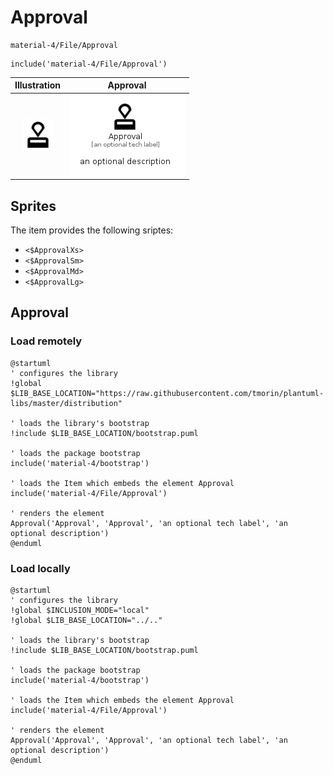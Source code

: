 # Approval


```text
material-4/File/Approval
```

```text
include('material-4/File/Approval')
```



| Illustration | Approval |
| :---: | :---: |
| ![illustration for Illustration](../../material-4/File/Approval.png) | ![illustration for Approval](../../material-4/File/Approval.Local.png) |



## Sprites
The item provides the following sriptes:

- `<$ApprovalXs>`
- `<$ApprovalSm>`
- `<$ApprovalMd>`
- `<$ApprovalLg>`





## Approval

### Load remotely
```plantuml
@startuml
' configures the library
!global $LIB_BASE_LOCATION="https://raw.githubusercontent.com/tmorin/plantuml-libs/master/distribution"

' loads the library's bootstrap
!include $LIB_BASE_LOCATION/bootstrap.puml

' loads the package bootstrap
include('material-4/bootstrap')

' loads the Item which embeds the element Approval
include('material-4/File/Approval')

' renders the element
Approval('Approval', 'Approval', 'an optional tech label', 'an optional description')
@enduml
```

### Load locally
```plantuml
@startuml
' configures the library
!global $INCLUSION_MODE="local"
!global $LIB_BASE_LOCATION="../.."

' loads the library's bootstrap
!include $LIB_BASE_LOCATION/bootstrap.puml

' loads the package bootstrap
include('material-4/bootstrap')

' loads the Item which embeds the element Approval
include('material-4/File/Approval')

' renders the element
Approval('Approval', 'Approval', 'an optional tech label', 'an optional description')
@enduml
```

